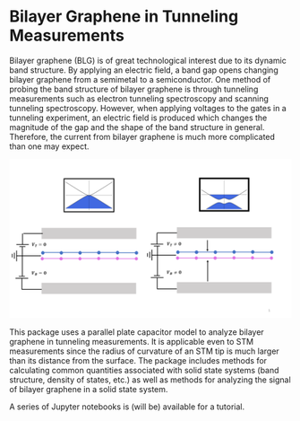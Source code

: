 # Bilayer Graphene in Tunneling Measurements

Bilayer graphene (BLG) is of great technological interest due to its dynamic band structure. By applying an electric field, a band gap opens changing bilayer graphene from a semimetal to a semiconductor. One method of probing the band structure of bilayer graphene is through tunneling measurements such as electron tunneling spectroscopy and scanning tunneling spectroscopy. However, when applying voltages to the gates in a tunneling experiment, an electric field is produced which changes the magnitude of the gap and the shape of the band structure in general. Therefore, the current from bilayer graphene is much more complicated than one may expect.

<img src=images/BandStructure/GatedBLG.png width="800">

This package uses a parallel plate capacitor model to analyze bilayer graphene in tunneling measurements. It is applicable even to STM measurements since the radius of curvature of an STM tip is much larger than its distance from the surface. The package includes methods for calculating common quantities associated with solid state systems (band structure, density of states, etc.) as well as methods for analyzing the signal of bilayer graphene in a solid state system.

A series of Jupyter notebooks is (will be) available for a tutorial. 